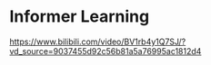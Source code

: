 # Informer Learning

https://www.bilibili.com/video/BV1rb4y1Q7SJ/?vd_source=9037455d92c56b81a5a76995ac1812d4

